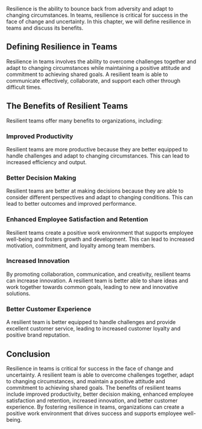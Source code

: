 
Resilience is the ability to bounce back from adversity and adapt to changing circumstances. In teams, resilience is critical for success in the face of change and uncertainty. In this chapter, we will define resilience in teams and discuss its benefits.

Defining Resilience in Teams
----------------------------

Resilience in teams involves the ability to overcome challenges together and adapt to changing circumstances while maintaining a positive attitude and commitment to achieving shared goals. A resilient team is able to communicate effectively, collaborate, and support each other through difficult times.

The Benefits of Resilient Teams
-------------------------------

Resilient teams offer many benefits to organizations, including:

### Improved Productivity

Resilient teams are more productive because they are better equipped to handle challenges and adapt to changing circumstances. This can lead to increased efficiency and output.

### Better Decision Making

Resilient teams are better at making decisions because they are able to consider different perspectives and adapt to changing conditions. This can lead to better outcomes and improved performance.

### Enhanced Employee Satisfaction and Retention

Resilient teams create a positive work environment that supports employee well-being and fosters growth and development. This can lead to increased motivation, commitment, and loyalty among team members.

### Increased Innovation

By promoting collaboration, communication, and creativity, resilient teams can increase innovation. A resilient team is better able to share ideas and work together towards common goals, leading to new and innovative solutions.

### Better Customer Experience

A resilient team is better equipped to handle challenges and provide excellent customer service, leading to increased customer loyalty and positive brand reputation.

Conclusion
----------

Resilience in teams is critical for success in the face of change and uncertainty. A resilient team is able to overcome challenges together, adapt to changing circumstances, and maintain a positive attitude and commitment to achieving shared goals. The benefits of resilient teams include improved productivity, better decision making, enhanced employee satisfaction and retention, increased innovation, and better customer experience. By fostering resilience in teams, organizations can create a positive work environment that drives success and supports employee well-being.

